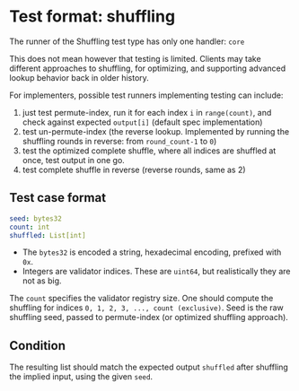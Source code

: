 # Test format: shuffling

The runner of the Shuffling test type has only one handler: `core`

This does not mean however that testing is limited.
Clients may take different approaches to shuffling, for optimizing,
 and supporting advanced lookup behavior back in older history.

For implementers, possible test runners implementing testing can include:
1) just test permute-index, run it for each index `i` in `range(count)`, and check against expected `output[i]` (default spec implementation)
2) test un-permute-index (the reverse lookup. Implemented by running the shuffling rounds in reverse: from `round_count-1` to `0`)
3) test the optimized complete shuffle, where all indices are shuffled at once, test output in one go.
4) test complete shuffle in reverse (reverse rounds, same as 2)

## Test case format

```yaml
seed: bytes32
count: int
shuffled: List[int]
```

- The `bytes32` is encoded a string, hexadecimal encoding, prefixed with `0x`.
- Integers are validator indices. These are `uint64`, but realistically they are not as big.

The `count` specifies the validator registry size. One should compute the shuffling for indices `0, 1, 2, 3, ..., count (exclusive)`.
Seed is the raw shuffling seed, passed to permute-index (or optimized shuffling approach). 

## Condition

The resulting list should match the expected output `shuffled` after shuffling the implied input, using the given `seed`.

